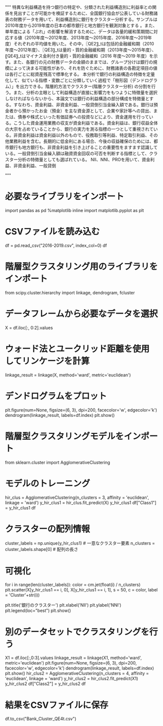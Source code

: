 """
特異な利益構造を持つ銀行の特定や、分類された利益構造別に利益率との関係を見出すことが可能かを検証するために、全国銀行協会が公表している財務諸表の財務データを用いて、利益構造別に銀行をクラスター分析する。サンプルは2010年度から2019年度の日本の都市銀行と地方銀行を観測対象とする 。また、単年度による「ぶれ」の影響を解消するために、データは各量的緩和策期間に対応する値（2010年度～2012年度、2013年度～2015年度、2016年度～2019年度）それぞれの平均値を用いた。その中，〖QE2〗_tは包括的金融緩和期（2010年度～2012年度）、〖QE3〗_tは量的・質的金融緩和期（2013年度〜2015年度）、〖QE4〗_tはマイナス金利付き量的・質的金融緩和（2016 年度〜2019 年度）を示す。また、各銀行の元の財務データの金額のままでは、グループ分けは銀行の規模によって決まる可能性があり、それを防ぐために、財務諸表の各勘定項目の値は各行ごとに総資産残高で標準化する。
本分析で銀行の利益構造の特徴を定量化して、似ている指標・変数ごとに分類していく過程で「樹形図（デンドログラム）」を出力できる。階層的方法でクラスター(階層クラスター分析) の分割を行う。また、分析の主眼として利益構造が直接に影響力をもつように特徴量を選択しなければならないから、本論文では銀行の利益構造の部分構成を特徴量とする。すなわち、資金利益、非資金利益、一般貸倒引当金繰入額である。銀行は預金者から預かったお金（預金）を主な資金源として、企業や家計等への貸出、または、債券や株式といった有価証券への投資などにより、資金運用を行っている。こうした資金運用業務の収支が資金利益である。資金利益は、銀行収益全体の大宗を占めていることから、銀行の実力を測る指標の一つとして重視されている。非資金利益は資金利益以外のもので、役務取引等利益、特定取引利益、その他業務利益を含む。長期的に低金利にある場合、今後の収益確保のためには、都市銀行も地方銀行も、非資金利益を引き上げることの重要性をますます認識している。一般貸倒引当金繰入額は融資資金回収の可否を判断する指標として、クラスター分析の特徴量としても選ばれている。 NII、NNI、PROを用いて、資金利益、非資金利益、一般貸倒

"""
# 必要なライブラリをインポート
import pandas as pd
%matplotlib inline
import matplotlib.pyplot as plt

# CSVファイルを読み込む
df = pd.read_csv("2016-2019.csv", index_col=0)
df

# 階層型クラスタリング用のライブラリをインポート
from scipy.cluster.hierarchy import linkage, dendrogram, fcluster

# データフレームから必要なデータを選択
X = df.iloc[:, 0:2].values

# ウォード法とユークリッド距離を使用してリンケージを計算
linkage_result = linkage(X, method='ward', metric='euclidean')

# デンドログラムをプロット
plt.figure(num=None, figsize=(6, 3), dpi=200, facecolor='w', edgecolor='k')
dendrogram(linkage_result, labels=df.index)
plt.show()

# 階層型クラスタリングモデルをインポート
from sklearn.cluster import AgglomerativeClustering

# モデルのトレーニング
hir_clus   = AgglomerativeClustering(n_clusters = 3, affinity = 'euclidean', linkage = 'ward')
y_hir_clus1 = hir_clus.fit_predict(X)
y_hir_clus1
df["Class1"] = y_hir_clus1
df

# クラスターの配列情報
cluster_labels = np.unique(y_hir_clus1)  # 一意なクラスター要素
n_clusters = cluster_labels.shape[0]    # 配列の長さ

# 可視化
for i in range(len(cluster_labels)):
    color = cm.jet(float(i) / n_clusters)
    plt.scatter(X[y_hir_clus1 == i, 0], X[y_hir_clus1 == i, 1], s = 50, c = color, label = 'Cluster'+str(i))

plt.title('銀行のクラスター')
plt.xlabel('NII')
plt.ylabel('NNI')
plt.legend(loc="best")
plt.show()

# 別のデータセットでクラスタリングを行う
X1 = df.iloc[:,0:3].values
linkage_result = linkage(X1, method='ward', metric='euclidean')
plt.figure(num=None, figsize=(6, 3), dpi=200, facecolor='w', edgecolor='k')
dendrogram(linkage_result, labels=df.index)
plt.show()
hir_clus2   = AgglomerativeClustering(n_clusters = 4, affinity = 'euclidean', linkage = 'ward')
y_hir_clus2 = hir_clus2.fit_predict(X1)
y_hir_clus2
df["Class2"] = y_hir_clus2
df

# 結果をCSVファイルに保存
df.to_csv("Bank_Cluster_QE4t.csv")
